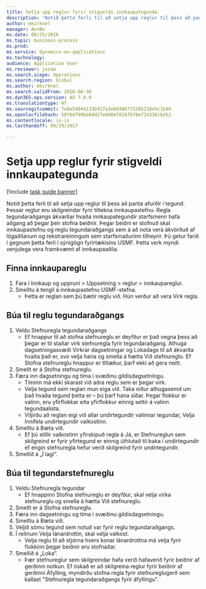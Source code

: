 ```yaml
--- 
title: Setja upp reglur fyrir stigveldi innkaupategunda
description: "Notið þetta ferli til að setja upp reglur til þess að panta afurðir í tegund."
author: mkirknel
manager: AnnBe
ms.date: 08/25/2016
ms.topic: business-process
ms.prod: 
ms.service: dynamics-ax-applications
ms.technology: 
audience: Application User
ms.reviewer: josaw
ms.search.scope: Operations
ms.search.region: Global
ms.author: mkirknel
ms.search.validFrom: 2016-06-30
ms.dyn365.ops.version: AX 7.0.0
ms.translationtype: HT
ms.sourcegitcommit: 7e0a5d044133b917a3eb9386773205218e5c1b40
ms.openlocfilehash: 50764f99be04d27e04047824f870e724336cb452
ms.contentlocale: is-is
ms.lasthandoff: 09/29/2017

---
```

# <a name="set-up-policies-for-procurement-category-hierarchies"></a>Setja upp reglur fyrir stigveldi innkaupategunda

[!include [task guide banner](../../includes/task-guide-banner.md)]

Notið þetta ferli til að setja upp reglur til þess að panta afurðir í tegund. Þessar reglur eru skilgreindar fyrir tiltekna innkaupastefnu. Regla tegundaraðgangs ákvarðar hvaða innkaupategundir starfsmenn hafa aðgang að þegar þeir stofna beiðnir. Þegar beiðni er stofnuð skal innkaupastefnu og reglu tegundaraðgangs sem á að nota vera ákvörðuð af lögaðilanum og rekstrareiningum sem starfsmaðurinn tilheyrir. Þú getur farið í gegnum þetta ferli í sýnigögn fyrirtækisins USMF. Þetta verk myndi venjulega vera framkvæmt af innkaupaaðila.


## <a name="find-the-procurement-policy"></a>Finna innkaupareglu
1. Fara í Innkaup og uppruni > Uppsetning > reglur > innkaupareglur.
2. Smelltu á tengil á innkaupastefnu USMF-stefna.
    * Þetta er reglan sem þú bætir reglu við. Hún verður að vera Virk regla.  

## <a name="create-a-category-access-rule"></a>Búa til reglu tegundaraðgangs
1. Veldu Stefnuregla tegundaraðgangs
    * Ef hnappur til að stofna stefnureglu er deyfður er það vegna þess að þegar er til staðar virk stefnuregla fyrir tegundaraðgang. Athuga dagsetningasvæði Virkrar dagsetningar og Lokadags til að ákvarða hvaða það er, svo velja hana og smella á hætta Við stefnureglu. Ef Stofna stefnureglu hnappur er tiltækur, þarf ekki að gera neitt.  
2. Smellt er á Stofna stefnureglu.
3. Færa inn dagsetningu og tíma í svæðinu gildisdagsetningu.
    * Tíminn má ekki skarast við aðra reglu sem er þegar virk.  
    * Velja tegund sem reglan mun eiga við. Taka niður athugasemd um það hvaða tegund þetta er – þú þarf hana síðar. Þegar flokkur er valinn, eru yfirflokkar eða yfirflokkur einnig settir á valinn tegundaalista.  
    * Viljirðu að reglan eigi við allar undirtegundir valinnar tegundar, Velja Innifela undirtegundir valkostinn.  
4. Smelltu á Bæta við.
    * Ef þú stillir valkostinn yfirskipuð regla á Já, er Stefnureglun sem skilgreind er fyrir yfirtegund er einnig úthlutað til baka í undirtegundir ef engin stefnuregla hefur verið skilgreind fyrir undirtegundir.  
5. Smellið á „Í lagi“.

## <a name="create-a-category-policy-rule"></a>Búa til tegundarstefnureglu
1. Veldu Stefnuregla tegundar
    * Ef hnappinn Stofna stefnureglu er deyfður, skal velja virka stefnureglu og smella á hætta Við stefnureglu.  
2. Smellt er á Stofna stefnureglu.
3. Færa inn dagsetningu og tíma í svæðinu gildisdagsetningu.
4. Smelltu á Bæta við.
5. Veljið sömu tegund sem notuð var fyrir reglu tegundaraðgangs.
6. Í reitnum Velja lánardrottin, skal velja valkost.
    * Velja reglu til að stjórna hvers konar lánardrottna má velja fyrir flokkinn þegar beiðnir eru stofnaðar.  
7. Smellið á „Loka“.
    * Þær stefnureglur sem skilgreindar hafa verið hafaverið fyrir beiðnir af gerðinni notkun. Ef óskað er að skilgreina reglur fyrir beiðnir af gerðinni Áfylling, myndirðu stofna regla fyrir stefnureglugerð sem kallast "Stefnuregla tegundaraðgangs fyrir áfyllingu".  


